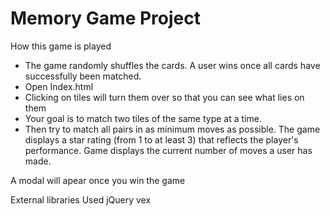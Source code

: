 # Memory Game Project



How this game is played
- The game randomly shuffles the cards. A user wins once all cards have successfully been matched.
- Open Index.html
- Clicking on tiles will turn them over so that you can see what lies on them
- Your goal is to match two tiles of the same type at a time.
- Then try to match all pairs in as minimum moves as possible.
The game displays a star rating (from 1 to at least 3) that reflects the player's performance.
Game displays the current number of moves a user has made.

A modal will apear once you win the game

External libraries Used
jQuery
vex

